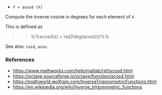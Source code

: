 - `Y = acosd (X)`

Compute the inverse cosine in degrees for each element of `X`.

This is defined as

> > %%acosd(z) = rad2deg(acos(z))%%

See also: `cosd`, `acos`.

### References

- https://www.mathworks.com/help/matlab/ref/acosd.html
- https://octave.sourceforge.io/octave/function/acosd.html
- https://mathworld.wolfram.com/InverseTrigonometricFunctions.html
- https://en.wikipedia.org/wiki/Inverse_trigonometric_functions
